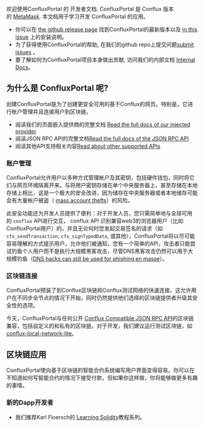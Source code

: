 欢迎使用ConfluxPortal 的 开发者文档. ConfluxPortal 是 Conflux 版本的 [MetaMask](https://github.com/MetaMask/metamask-extension#readme). 本文档用于学习开发 ConfluxPortal 的应用。

* 你可以在 [the github release page](https://github.com/Conflux-Chain/conflux-portal/releases) 找到ConfluxPortal的最新版本以及 [in this issue](https://github.com/Conflux-Chain/conflux-portal/issues/31) 上的安装说明。
* 为了获得使用ConfluxPortal的帮助, 在我们的github repo上提交问题[submit issues](https://github.com/Conflux-Chain/conflux-portal/issues/new/choose) 。
* 要了解如何为ConfluxPortal项目本身做出贡献, 访问我们的内部文档 [Internal Docs](https://github.com/Conflux-Chain/conflux-portal/tree/develop/docs)。
## 为什么是 ConfluxPortal 呢?

创建ConfluxPortal是为了创建更安全可用的基于Conflux的网页。特别是，它进行帐户管理并且连接用户到区块链。

* 阅读我们的页面嵌入提供商的完整文档 [Read the full docs of our injected provider](https://developer.conflux-chain.org/docs/conflux-portal/docs/en/portal/API_Reference/provider_api)
* 阅读JSON RPC API的完整文档[Read the full docs of the JSON RPC API](https://developer.conflux-chain.org/docs/conflux-portal/docs/en/portal/API_Reference/json_rpc_api)
* 阅读其他API支持相关内容[Read about other supported APIs](https://developer.conflux-chain.org/docs/conflux-portal/docs/en/portal/API_Reference/experimental_api)
### 账户管理

ConfluxPortal允许用户以多种方式管理帐户及其密钥，包括硬件钱包，同时将它们与网页环境隔离开来。与将用户密钥存储在单个中央服务器上，甚至存储在本地存储上相比，这是一个极大的安全改进，因为储存在中央服务器或者本地储存可能会有大量帐户被盗（ [mass account thefts](https://www.ccn.com/cryptocurrency-exchange-etherdelta-hacked-in-dns-hijacking-scheme/)）的风险。

此安全功能还为开发人员提供了便利：对于开发人员，您只需简单地与全球可用的 `conflux` API进行交互， conflux API 识别兼容web3的浏览器用户（比如ConfluxPortal用户）的。并且无论何时您发起交易签名的请求（如`cfx_sendTransaction`, `cfx_signTypedData`, 或其他），ConfluxPortal将以尽可能容易理解的方式提示用户，允许他们被通知，您有一个简单的API，攻击者只能尝试钓鱼个人用户而不是执行大规模黑客攻击，尽管DNS黑客攻击仍然可以用于大规模钓鱼（[DNS hacks can still be used for phishing en masse](https://medium.com/metamask/new-phishing-strategy-becoming-common-1b1123837168)）。

### 区块链连接

ConfluxPortal预装了到Conflux区块链和Conflux测试网络的快速连接。这允许用户在不同步全节点的情况下开始，同时仍然提供他们选择的区块链提供者升级其安全性的选项。

今天，ConfluxPortal与任何公开 [Conflux Compatible JSON RPC API](https://conflux-chain.github.io/conflux-doc/json-rpc/)的区块链兼容，包括自定义的和私有的区块链。对于开发，我们建议运行测试区块链，如[conflux-local-network-lite](https://github.com/yqrashawn/conflux-local-network-lite#readme)。

## 区块链应用

ConfluxPortal使向基于区块链的智能合约系统编写用户界面变得容易。你可以在不知道如何写智能合约的情况下接受付款，但如果你这样做，你将能够做更多有趣的事情。


### 新的Dapp开发者

* 我们推荐Karl Floersch的 [Learning Solidity](https://karl.tech/learning-solidity-part-1-deploy-a-contract/)教程系列。

 

